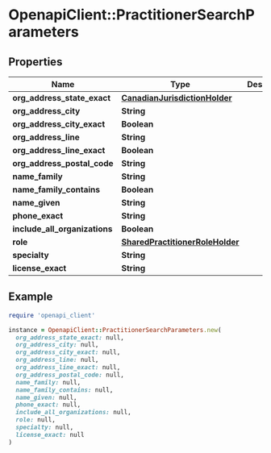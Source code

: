 # OpenapiClient::PractitionerSearchParameters

## Properties

| Name | Type | Description | Notes |
| ---- | ---- | ----------- | ----- |
| **org_address_state_exact** | [**CanadianJurisdictionHolder**](CanadianJurisdictionHolder.md) |  |  |
| **org_address_city** | **String** |  | [optional] |
| **org_address_city_exact** | **Boolean** |  | [optional] |
| **org_address_line** | **String** |  | [optional] |
| **org_address_line_exact** | **Boolean** |  | [optional] |
| **org_address_postal_code** | **String** |  | [optional] |
| **name_family** | **String** |  | [optional] |
| **name_family_contains** | **Boolean** |  | [optional] |
| **name_given** | **String** |  | [optional] |
| **phone_exact** | **String** |  | [optional] |
| **include_all_organizations** | **Boolean** |  | [optional] |
| **role** | [**SharedPractitionerRoleHolder**](SharedPractitionerRoleHolder.md) |  | [optional] |
| **specialty** | **String** |  | [optional] |
| **license_exact** | **String** |  | [optional] |

## Example

```ruby
require 'openapi_client'

instance = OpenapiClient::PractitionerSearchParameters.new(
  org_address_state_exact: null,
  org_address_city: null,
  org_address_city_exact: null,
  org_address_line: null,
  org_address_line_exact: null,
  org_address_postal_code: null,
  name_family: null,
  name_family_contains: null,
  name_given: null,
  phone_exact: null,
  include_all_organizations: null,
  role: null,
  specialty: null,
  license_exact: null
)
```

